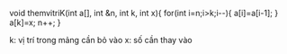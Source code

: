 void themvitriK(int a[], int &n, int k, int x){
for(int i=n;i>k;i--){
	a[i]=a[i-1];
}
a[k]=x;
n++;
}

k: vị trí trong mảng cần bỏ vào
x: số cần thay vào
